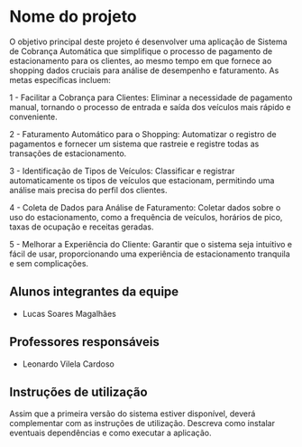 # Nome do projeto
O objetivo principal deste projeto é desenvolver uma aplicação de Sistema de Cobrança Automática que simplifique o processo de pagamento de estacionamento para os clientes, ao mesmo tempo em que fornece ao shopping dados cruciais para análise de desempenho e faturamento. As metas específicas incluem:

   1 - Facilitar a Cobrança para Clientes: Eliminar a necessidade de pagamento manual, tornando o processo de entrada e saída dos veículos mais rápido e conveniente.

   2 - Faturamento Automático para o Shopping: Automatizar o registro de pagamentos e fornecer um sistema que rastreie e registre todas as transações de estacionamento.

   3 - Identificação de Tipos de Veículos: Classificar e registrar automaticamente os tipos de veículos que estacionam, permitindo uma análise mais precisa do perfil dos clientes.

   4 - Coleta de Dados para Análise de Faturamento: Coletar dados sobre o uso do estacionamento, como a frequência de veículos, horários de pico, taxas de ocupação e receitas geradas.
 
   5 - Melhorar a Experiência do Cliente: Garantir que o sistema seja intuitivo e fácil de usar, proporcionando uma experiência de estacionamento tranquila e sem complicações.
    
## Alunos integrantes da equipe

* Lucas Soares Magalhães

## Professores responsáveis

* Leonardo Vilela Cardoso

## Instruções de utilização

Assim que a primeira versão do sistema estiver disponível, deverá complementar com as instruções de utilização. Descreva como instalar eventuais dependências e como executar a aplicação.

